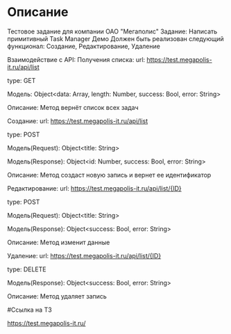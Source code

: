 # Описание
Тестовое задание для компании ОАО "Мегаполис"
Задание: Написать примитивный Task Manager
Демо
Должен быть реализован следующий функционал:
Создание, Редактирование, Удаление



Взаимодействие c API:
Получения списка:
url: https://test.megapolis-it.ru/api/list

type: GET

Модель: Object<data: Array, length: Number, success: Bool, error: String>

Описание: Метод вернёт список всех задач


Создание:
url: https://test.megapolis-it.ru/api/list

type: POST

Модель(Request): Object<title: String>

Модель(Response): Object<id: Number, success: Bool, error: String>

Описание: Метод создаст новую запись и вернет ее идентификатор


Редактирование:
url: https://test.megapolis-it.ru/api/list/{ID}

type: POST

Модель(Request): Object<title: String>

Модель(Response): Object<success: Bool, error: String>

Описание: Метод изменит данные


Удаление:
url: https://test.megapolis-it.ru/api/list/{ID}

type: DELETE

Модель(Response): Object<success: Bool, error: String>

Описание: Метод удаляет запись

#Ссылка на ТЗ

https://test.megapolis-it.ru/
